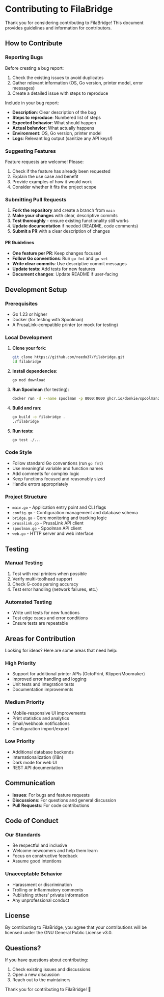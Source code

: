 # Contributing to FilaBridge

Thank you for considering contributing to FilaBridge! This document provides guidelines and information for contributors.

## How to Contribute

### Reporting Bugs

Before creating a bug report:
1. Check the existing issues to avoid duplicates
2. Gather relevant information (OS, Go version, printer model, error messages)
3. Create a detailed issue with steps to reproduce

Include in your bug report:
- **Description**: Clear description of the bug
- **Steps to reproduce**: Numbered list of steps
- **Expected behavior**: What should happen
- **Actual behavior**: What actually happens
- **Environment**: OS, Go version, printer model
- **Logs**: Relevant log output (sanitize any API keys!)

### Suggesting Features

Feature requests are welcome! Please:
1. Check if the feature has already been requested
2. Explain the use case and benefit
3. Provide examples of how it would work
4. Consider whether it fits the project scope

### Submitting Pull Requests

1. **Fork the repository** and create a branch from `main`
2. **Make your changes** with clear, descriptive commits
3. **Test thoroughly** - ensure existing functionality still works
4. **Update documentation** if needed (README, code comments)
5. **Submit a PR** with a clear description of changes

#### PR Guidelines

- **One feature per PR**: Keep changes focused
- **Follow Go conventions**: Run `go fmt` and `go vet`
- **Write clear commits**: Use descriptive commit messages
- **Update tests**: Add tests for new features
- **Document changes**: Update README if user-facing

## Development Setup

### Prerequisites

- Go 1.23 or higher
- Docker (for testing with Spoolman)
- A PrusaLink-compatible printer (or mock for testing)

### Local Development

1. **Clone your fork**:
   ```bash
   git clone https://github.com/needo37/filabridge.git
   cd filabridge
   ```

2. **Install dependencies**:
   ```bash
   go mod download
   ```

3. **Run Spoolman** (for testing):
   ```bash
   docker run -d --name spoolman -p 8000:8000 ghcr.io/donkie/spoolman:latest
   ```

4. **Build and run**:
   ```bash
   go build -o filabridge .
   ./filabridge
   ```

5. **Run tests**:
   ```bash
   go test ./...
   ```

### Code Style

- Follow standard Go conventions (run `go fmt`)
- Use meaningful variable and function names
- Add comments for complex logic
- Keep functions focused and reasonably sized
- Handle errors appropriately

### Project Structure

- `main.go` - Application entry point and CLI flags
- `config.go` - Configuration management and database schema
- `bridge.go` - Core monitoring and tracking logic
- `prusalink.go` - PrusaLink API client
- `spoolman.go` - Spoolman API client
- `web.go` - HTTP server and web interface

## Testing

### Manual Testing

1. Test with real printers when possible
2. Verify multi-toolhead support
3. Check G-code parsing accuracy
4. Test error handling (network failures, etc.)

### Automated Testing

- Write unit tests for new functions
- Test edge cases and error conditions
- Ensure tests are repeatable

## Areas for Contribution

Looking for ideas? Here are some areas that need help:

### High Priority
- Support for additional printer APIs (OctoPrint, Klipper/Moonraker)
- Improved error handling and logging
- Unit tests and integration tests
- Documentation improvements

### Medium Priority
- Mobile-responsive UI improvements
- Print statistics and analytics
- Email/webhook notifications
- Configuration import/export

### Low Priority
- Additional database backends
- Internationalization (i18n)
- Dark mode for web UI
- REST API documentation

## Communication

- **Issues**: For bugs and feature requests
- **Discussions**: For questions and general discussion
- **Pull Requests**: For code contributions

## Code of Conduct

### Our Standards

- Be respectful and inclusive
- Welcome newcomers and help them learn
- Focus on constructive feedback
- Assume good intentions

### Unacceptable Behavior

- Harassment or discrimination
- Trolling or inflammatory comments
- Publishing others' private information
- Any unprofessional conduct

## License

By contributing to FilaBridge, you agree that your contributions will be licensed under the GNU General Public License v3.0.

## Questions?

If you have questions about contributing:
1. Check existing issues and discussions
2. Open a new discussion
3. Reach out to the maintainers

Thank you for contributing to FilaBridge! 🎉

